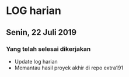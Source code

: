 # LOG harian
## Senin, 22 Juli 2019

### Yang telah selesai dikerjakan
- Update log harian
- Memantau hasil proyek akhir di repo extra191
